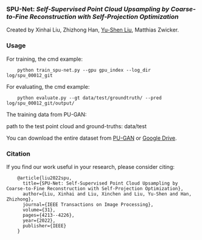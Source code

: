 ### SPU-Net: *Self-Supervised Point Cloud Upsampling by Coarse-to-Fine Reconstruction with Self-Projection Optimization*
Created by Xinhai Liu, Zhizhong Han, <a href="https://yushen-liu.github.io/" target="_blank">Yu-Shen Liu</a>, Matthias Zwicker.

### Usage
For training, the cmd example: 

        python train_spu-net.py --gpu gpu_index --log_dir log/spu_00012_git

For evaluating, the cmd example:


        python evaluate.py --gt data/test/groundtruth/ --pred log/spu_00012_git/output/


The training data from PU-GAN:

path to the test point cloud and ground-truths: data/test

You can download the entire dataset from <a href="https://github.com/liruihui/PU-GAN" target="_blank">PU-GAN</a> or <a href="https://drive.google.com/drive/folders/1pMf-brvyzoBBM-EkPncUhIt3yQWMTpvx?usp=sharing" target="_blank">Google Drive</a>.
### Citation
If you find our work useful in your research, please consider citing:


        @article{liu2022spu,
          title={SPU-Net: Self-Supervised Point Cloud Upsampling by Coarse-to-Fine Reconstruction with Self-Projection Optimization},
          author={Liu, Xinhai and Liu, Xinchen and Liu, Yu-Shen and Han, Zhizhong},
          journal={IEEE Transactions on Image Processing},
          volume={31},
          pages={4213--4226},
          year={2022},
          publisher={IEEE}
        }

